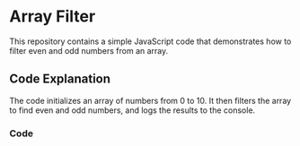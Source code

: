 # Array Filter

This repository contains a simple JavaScript code that demonstrates how to filter even and odd numbers from an array.

## Code Explanation

The code initializes an array of numbers from 0 to 10. It then filters the array to find even and odd numbers, and logs the results to the console.

### Code
